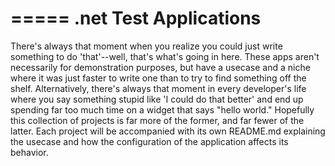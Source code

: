 =====
.net Test Applications
=====

There's always that moment when you realize you could just write something to do 'that'--well, that's what's going in here.  These apps aren't necessarily for demonstration purposes, but have a usecase and a niche where it was just faster to write one than to try to find something off the shelf.  Alternatively, there's always that moment in every developer's life where you say something stupid like 'I could do that better' and end up spending far too much time on a widget that says "hello world."  Hopefully this collection of projects is far more of the former, and far fewer of the latter.  Each project will be accompanied with its own README.md explaining the usecase and how the configuration of the application affects its behavior.  